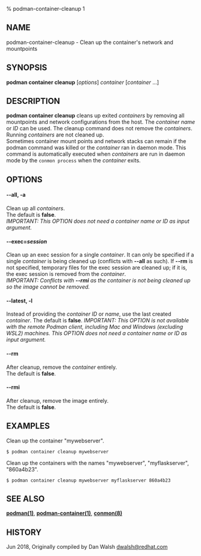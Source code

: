% podman-container-cleanup 1

## NAME
podman\-container\-cleanup - Clean up the container's network and mountpoints

## SYNOPSIS
**podman container cleanup** [*options*] *container* [*container* ...]

## DESCRIPTION
**podman container cleanup** cleans up exited *containers* by removing all mountpoints and network configurations from the host. The *container name* or *ID* can be used. The cleanup command does not remove the *containers*. Running *containers* are not cleaned up.\
Sometimes container mount points and network stacks can remain if the podman command was killed or the *container* ran in daemon mode. This command is automatically executed when *containers* are run in daemon mode by the `conmon process` when the *container* exits.

## OPTIONS
#### **--all**, **-a**

Clean up all *containers*.\
The default is **false**.\
*IMPORTANT: This OPTION does not need a container name or ID as input argument.*

#### **--exec**=*session*

Clean up an exec session for a single *container*.
It can only be specified if a single *container* is being cleaned up (conflicts with **--all** as such). If **--rm** is not specified, temporary files for the exec session are cleaned up; if it is, the exec session is removed from the *container*.\
*IMPORTANT: Conflicts with **--rmi** as the container is not being cleaned up so the image cannot be removed.*

#### **--latest**, **-l**

Instead of providing the *container ID* or *name*, use the last created *container*. The default is **false**.
*IMPORTANT: This OPTION is not available with the remote Podman client, including Mac and Windows (excluding WSL2) machines. This OPTION does not need a container name or ID as input argument.*

#### **--rm**

After cleanup, remove the *container* entirely.\
The default is **false**.

#### **--rmi**

After cleanup, remove the image entirely.\
The default is **false**.

## EXAMPLES
Clean up the container "mywebserver".
```
$ podman container cleanup mywebserver
```

Clean up the containers with the names "mywebserver", "myflaskserver", "860a4b23".
```
$ podman container cleanup mywebserver myflaskserver 860a4b23
```

## SEE ALSO
**[podman(1)](podman.1.md)**, **[podman-container(1)](podman-container.1.md)**, **[conmon(8)](https://github.com/containers/conmon/blob/main/docs/conmon.8.md)**

## HISTORY
Jun 2018, Originally compiled by Dan Walsh <dwalsh@redhat.com>
